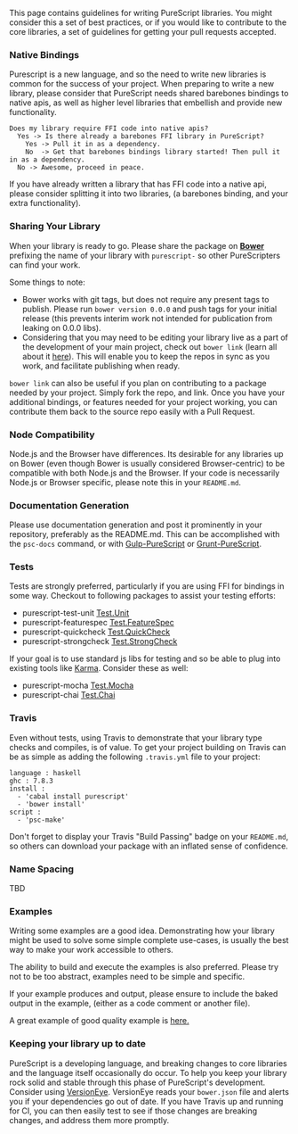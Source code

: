 This page contains guidelines for writing PureScript libraries. You might consider this a set of best practices, or if you would like to contribute to the core libraries, a set of guidelines for getting your pull requests accepted.

### Native Bindings

Purescript is a new language, and so the need to write new libraries is common for the success of your project. When preparing to write a new library, please consider that PureScript needs shared barebones bindings to native apis, as well as higher level libraries that embellish and provide new functionality.

```
Does my library require FFI code into native apis?
  Yes -> Is there already a barebones FFI library in PureScript?
    Yes -> Pull it in as a dependency.
    No  -> Get that barebones bindings library started! Then pull it in as a dependency.
  No -> Awesome, proceed in peace.
```

If you have already written a library that has FFI code into a native api, please consider splitting it into two libraries, (a barebones binding, and your extra functionality). 

### Sharing Your Library

When your library is ready to go. Please share the package on [**Bower**](http://bower.io/search/?q=purescript) prefixing the name of your library with `purescript-` so other PureScripters can find your work. 

Some things to note:
  - Bower works with git tags, but does not require any present tags to publish. Please run `bower version 0.0.0` and push tags for your initial release (this prevents interim work not intended for publication from leaking on 0.0.0 libs).
  - Considering that you may need to be editing your library live as a part of the development of your main project, check out `bower link` (learn all about it [here](https://oncletom.io/2013/live-development-bower-component/)). This will enable you to keep the repos in sync as you work, and facilitate publishing when ready.

`bower link` can also be useful if you plan on contributing to a package needed by your project. Simply fork the repo, and link. Once you have your additional bindings, or features needed for your project working, you can contribute them back to the source repo easily with a Pull Request.

### Node Compatibility

Node.js and the Browser have differences. Its desirable for any libraries up on Bower (even though Bower is usually considered Browser-centric) to be compatible with both Node.js and the Browser. If your code is necessarily Node.js or Browser specific, please note this in your `README.md`.

### Documentation Generation

Please use documentation generation and post it prominently in your repository, preferably as the README.md. This can be accomplished with the `psc-docs` command, or with [Gulp-PureScript](https://github.com/purescript-contrib/gulp-purescript#purescriptpscdocsoptions) or [Grunt-PureScript](https://github.com/purescript-contrib/grunt-purescript#the-pscdocs-task). 

### Tests

Tests are strongly preferred, particularly if you are using FFI for bindings in some way. Checkout to following packages to assist your testing efforts:

 - purescript-test-unit [Test.Unit](https://github.com/bodil/purescript-test-unit)
 - purescript-featurespec [Test.FeatureSpec](https://github.com/joneshf/purescript-featurespec)
 - purescript-quickcheck [Test.QuickCheck](https://github.com/purescript/purescript-quickcheck)
 - purescript-strongcheck [Test.StrongCheck](https://github.com/purescript-contrib/purescript-strongcheck)

If your goal is to use standard js libs for testing and so be able to plug into existing tools like [Karma](http://karma-runner.github.io/0.12/index.html). Consider these as well:

 - purescript-mocha [Test.Mocha](https://github.com/CapillarySoftware/purescript-mocha)
 - purescript-chai [Test.Chai](https://github.com/CapillarySoftware/purescript-chai)

### Travis

Even without tests, using Travis to demonstrate that your library type checks and compiles, is of value. To get your project building on Travis can be as simple as adding the following `.travis.yml` file to your project:

```
language : haskell
ghc : 7.8.3
install :
  - 'cabal install purescript'
  - 'bower install'
script : 
  - 'psc-make'
```

Don't forget to display your Travis "Build Passing" badge on your `README.md`, so others can download your package with an inflated sense of confidence. 

### Name Spacing

TBD

### Examples

Writing some examples are a good idea. Demonstrating how your library might be used to solve some simple complete use-cases, is usually the best way to make your work accessible to others. 

The ability to build and execute the examples is also preferred. Please try not to be too abstract, examples need to be simple and specific. 

If your example produces and output, please ensure to include the baked output in the example, (either as a code comment or another file).

A great example of good quality example is [here.](https://github.com/purescript-contrib/purescript-lens/blob/master/examples/Nested.purs)

### Keeping your library up to date

PureScript is a developing language, and breaking changes to core libraries and the language itself occasionally do occur. To help you keep your library rock solid and stable through this phase of PureScript's development. Consider using [VersionEye](https://www.versioneye.com/). VersionEye reads your `bower.json` file and alerts you if your dependencies go out of date. If you have Travis up and running for CI, you can then easily test to see if those changes are breaking changes, and address them more promptly.